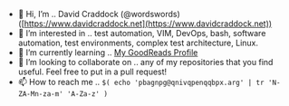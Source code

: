 - 👋 Hi, I’m .. David Craddock (@wordswords) ([https://www.davidcraddock.net](https://www.davidcraddock.net))
- 👀 I’m interested in .. test automation, VIM, DevOps, bash, software automation, test environments, complex test architecture, Linux.
- 🌱 I’m currently learning .. [My GoodReads Profile](https://www.goodreads.com/review/list/22437975-david?shelf=currently-reading)
- 💞️ I’m looking to collaborate on .. any of my repositories that you find useful. Feel free to put in a pull request!
- 📫 How to reach me .. `$( echo 'pbagnpg@qnivqpenqqbpx.arg' | tr 'N-ZA-Mn-za-m' 'A-Za-z' )`

<!---
wordswords/wordswords is a ✨ special ✨ repository because its `README.md` (this file) appears on your GitHub profile.
You can click the Preview link to take a look at your changes.
--->
